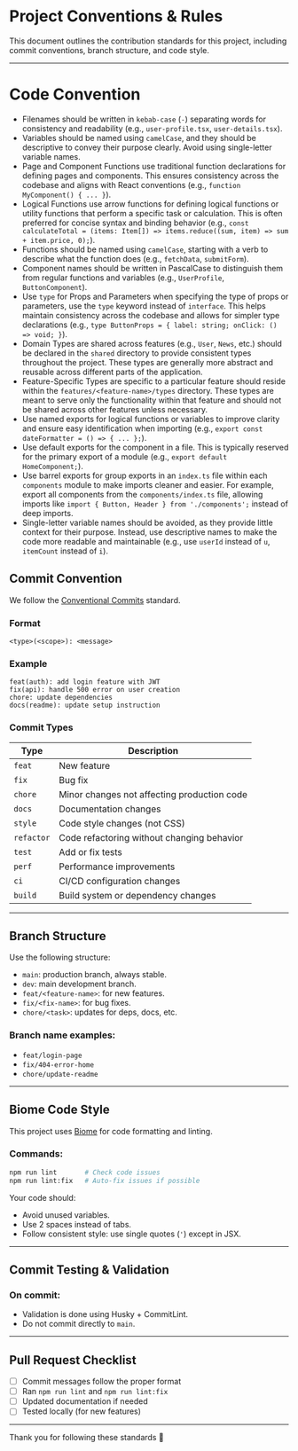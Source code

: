 # Project Conventions & Rules

This document outlines the contribution standards for this project, including commit conventions, branch structure, and code style.

---

# Code Convention

- Filenames should be written in `kebab-case` (`-`) separating words for consistency and readability (e.g., `user-profile.tsx`, `user-details.tsx`).
- Variables should be named using `camelCase`, and they should be descriptive to convey their purpose clearly. Avoid using single-letter variable names.
- Page and Component Functions use traditional function declarations for defining pages and components. This ensures consistency across the codebase and aligns with React conventions (e.g., `function MyComponent() { ... }`).
- Logical Functions use arrow functions for defining logical functions or utility functions that perform a specific task or calculation. This is often preferred for concise syntax and binding behavior (e.g., `const calculateTotal = (items: Item[]) => items.reduce((sum, item) => sum + item.price, 0);`).
- Functions should be named using `camelCase`, starting with a verb to describe what the function does (e.g., `fetchData`, `submitForm`).
- Component names should be written in PascalCase to distinguish them from regular functions and variables (e.g., `UserProfile`, `ButtonComponent`).
- Use `type` for Props and Parameters when specifying the type of props or parameters, use the `type` keyword instead of `interface`. This helps maintain consistency across the codebase and allows for simpler type declarations (e.g., `type ButtonProps = { label: string; onClick: () => void; }`).
- Domain Types are shared across features (e.g., `User`, `News`, etc.) should be declared in the `shared` directory to provide consistent types throughout the project. These types are generally more abstract and reusable across different parts of the application.
- Feature-Specific Types are specific to a particular feature should reside within the `features/<feature-name>/types` directory. These types are meant to serve only the functionality within that feature and should not be shared across other features unless necessary.
- Use named exports for logical functions or variables to improve clarity and ensure easy identification when importing (e.g., `export const dateFormatter = () => { ... };`).
- Use default exports for the component in a file. This is typically reserved for the primary export of a module (e.g., `export default HomeComponent;`).
- Use barrel exports for group exports in an `index.ts` file within each `components` module to make imports cleaner and easier. For example, export all components from the `components/index.ts` file, allowing imports like `import { Button, Header } from './components';` instead of deep imports.
- Single-letter variable names should be avoided, as they provide little context for their purpose. Instead, use descriptive names to make the code more readable and maintainable (e.g., use `userId` instead of `u`, `itemCount` instead of `i`).

## Commit Convention

We follow the [Conventional Commits](https://www.conventionalcommits.org/) standard.

### Format
```
<type>(<scope>): <message>
```

### Example
```
feat(auth): add login feature with JWT
fix(api): handle 500 error on user creation
chore: update dependencies
docs(readme): update setup instruction
```

### Commit Types

| Type       | Description                                |
|------------|--------------------------------------------|
| `feat`     | New feature                                 |
| `fix`      | Bug fix                                     |
| `chore`    | Minor changes not affecting production code |
| `docs`     | Documentation changes                       |
| `style`    | Code style changes (not CSS)                |
| `refactor` | Code refactoring without changing behavior  |
| `test`     | Add or fix tests                            |
| `perf`     | Performance improvements                    |
| `ci`       | CI/CD configuration changes                 |
| `build`    | Build system or dependency changes          |

---

## Branch Structure

Use the following structure:

- `main`: production branch, always stable.
- `dev`: main development branch.
- `feat/<feature-name>`: for new features.
- `fix/<fix-name>`: for bug fixes.
- `chore/<task>`: updates for deps, docs, etc.

### Branch name examples:
- `feat/login-page`
- `fix/404-error-home`
- `chore/update-readme`

---

## Biome Code Style

This project uses [Biome](https://biomejs.dev/) for code formatting and linting.

### Commands:
```bash
npm run lint       # Check code issues
npm run lint:fix   # Auto-fix issues if possible
```

Your code should:
- Avoid unused variables.
- Use 2 spaces instead of tabs.
- Follow consistent style: use single quotes (`'`) except in JSX.

---

## Commit Testing & Validation

### On commit:
- Validation is done using Husky + CommitLint.
- Do not commit directly to `main`.

---

## Pull Request Checklist
- [ ] Commit messages follow the proper format
- [ ] Ran `npm run lint` and `npm run lint:fix`
- [ ] Updated documentation if needed
- [ ] Tested locally (for new features)

---

Thank you for following these standards 🙏